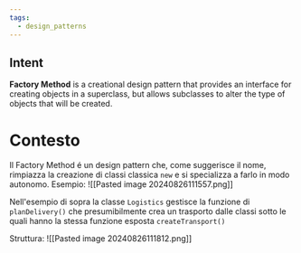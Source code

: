 ```yaml
---
tags:
  - design_patterns
---
```

## Intent

**Factory Method** is a creational design pattern that provides an interface for creating objects in a superclass, but allows subclasses to alter the type of objects that will be created.

# Contesto
Il Factory Method é un design pattern che, come suggerisce il nome, rimpiazza la creazione di classi classica `new` e si specializza a farlo in modo autonomo.
Esempio:
![[Pasted image 20240826111557.png]]

Nell'esempio di sopra la classe `Logistics` gestisce la funzione di `planDelivery()` che presumibilmente crea un trasporto dalle classi sotto le quali hanno la stessa funzione esposta `createTransport()`

Struttura: 
![[Pasted image 20240826111812.png]]